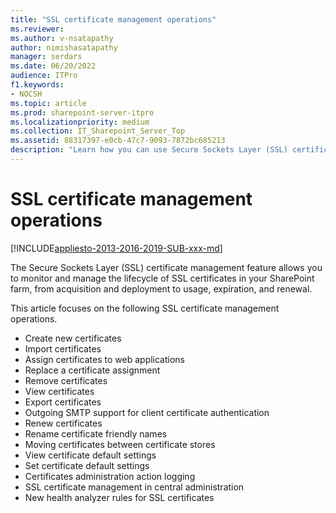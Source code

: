 ```yaml
---
title: "SSL certificate management operations"
ms.reviewer: 
ms.author: v-nsatapathy
author: nimishasatapathy
manager: serdars
ms.date: 06/20/2022
audience: ITPro
f1.keywords:
- NOCSH
ms.topic: article
ms.prod: sharepoint-server-itpro
ms.localizationpriority: medium
ms.collection: IT_Sharepoint_Server_Top
ms.assetid: 88317397-e0cb-47c7-9093-7872bc685213
description: "Learn how you can use Secure Sockets Layer (SSL) certificate management to monitor and manage the lifecycle of SSL certificates in your SharePoint farm."
---
```



# SSL certificate management operations

[!INCLUDE[appliesto-2013-2016-2019-SUB-xxx-md](../includes/appliesto-2013-2016-2019-SUB-xxx-md.md)]

The Secure Sockets Layer (SSL) certificate management feature allows you to monitor and manage the lifecycle of SSL certificates in your SharePoint farm, from acquisition and deployment to usage, expiration, and renewal.

This article focuses on the following SSL certificate management operations.
- Create new certificates
- Import certificates
- Assign certificates to web applications
- Replace a certificate assignment
- Remove certificates
- View certificates
- Export certificates
- Outgoing SMTP support for client certificate authentication
- Renew certificates
- Rename certificate friendly names
- Moving certificates between certificate stores
- View certificate default settings
- Set certificate default settings
- Certificates administration action logging
- SSL certificate management in central administration
- New health analyzer rules for SSL certificates


